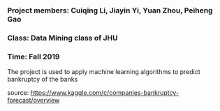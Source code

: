 ### Project members: Cuiqing Li, Jiayin Yi, Yuan Zhou, Peiheng Gao
### Class: Data Mining class of JHU
### Time: Fall 2019


The project is used to apply machine learning algorithms to predict bankruptcy of the banks

source: https://www.kaggle.com/c/companies-bankruptcy-forecast/overview
